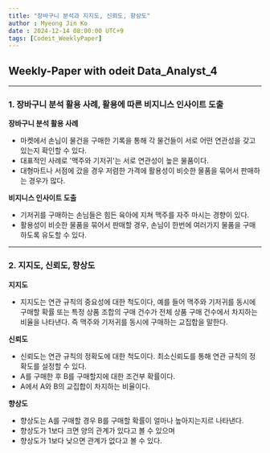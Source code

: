 ```yaml
---
title: "장바구니 분석과 지지도, 신뢰도, 향상도"
author : Myeong Jin Ko
date : 2024-12-14 08:00:00 UTC+9
tags: [Codeit_WeeklyPaper]
---
```


## Weekly-Paper with odeit Data_Analyst_4
---
### 1. 장바구니 분석 활용 사례, 활용에 따른 비지니스 인사이트 도출

**장바구니 분석 활용 사례** 
- 마켓에서 손님이 물건을 구매한 기록을 통해 각 물건들이 서로 어떤 연관성을 갖고 있는지 확인할 수 있다.
- 대표적인 사례로 '맥주와 기저귀'는 서로 연관성이 높은 물품이다.
- 대형마트나 서점에 갔을 경우 저렴한 가격에 활용성이 비슷한 물품을 묶어서 판매하는 경우가 많다.

**비지니스 인사이트 도출**
- 기저귀를 구매하는 손님들은 힘든 육아에 지쳐 맥주를 자주 마시는 경향이 있다.
- 활용성이 비슷한 물품을 묶어서 판매할 경우, 손님이 한번에 여러가지 물품을 구매하도록 유도할 수 있다.
---
### 2. 지지도, 신뢰도, 향상도

**지지도**
- 지지도는 연관 규칙의 중요성에 대한 척도이다, 예를 들어 맥주와 기저귀를 동시에 구매할 확률 또는 특정 상품 조합의 구매 건수가 전체 상품 구매 건수에서 차지하는 비율을 나타낸다. 즉 맥주와 기저귀를 동시에 구매하는 교집합을 말한다.

**신뢰도**
- 신뢰도는 연관 규칙의 정확도에 대한 척도이다. 최소신뢰도를 통해 연관 규칙의 정확도를 설정할 수 있다.
- A를 구매한 후 B를 구매할지에 대한 조건부 확률이다.
- A에서 A와 B의 교집합이 차지하는 비율이다.

**향상도**
- 향상도는 A를 구매할 경우 B를 구매할 확률이 얼마나 높아지는지르 나타낸다.
- 향상도가 1보다 크면 양의 관계가 있다고 볼 수 있으며
- 향상도가 1보다 낮으면 관계가 없다고 볼 수 있다.
